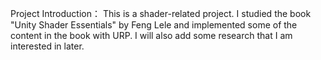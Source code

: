 Project Introduction：
This is a shader-related project. I studied the book "Unity Shader Essentials" by Feng Lele and implemented some of the content in the book with URP. I will also add some research that I am interested in later.
